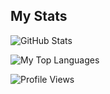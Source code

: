 ## My Stats

![GitHub Stats](https://github-readme-streak-stats.herokuapp.com/?user=yuucsx&theme=dracula)

![My Top Languages](https://my-readme-five.vercel.app/api/top-langs/?username=yuucsx&layout=compact&langs_count=10&show_icons=true&theme=dracula)

![Profile Views](https://my-readme-five.vercel.app/api?username=yuucsx&count_private=true&show_icons=true&theme=dracula)
